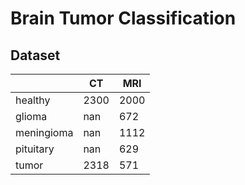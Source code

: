 # Brain Tumor Classification
## Dataset
|          |CT  |MRI |
|----------|----|----|
|healthy   |2300|2000|
|glioma    |nan |672 |
|meningioma|nan |1112|
|pituitary |nan |629 |
|tumor     |2318|571 |
